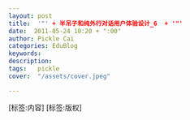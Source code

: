 ```yaml
---
layout: post  
title:  '"' + 半吊子和纯外行对话用户体验设计_6  + '"'
date:  2011-05-24 10:20 + ":00" 
author: Pickle Cai  
categories: EduBlog  
keywords: 
description:   
tags:	pickle   
cover:  "/assets/cover.jpeg"  

---  
```

    
[标签:内容]
 [标签:版权]

